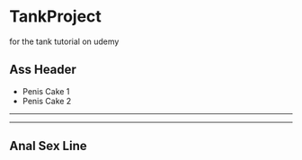# TankProject
for the tank tutorial on udemy

## Ass Header
* Penis Cake 1
* Penis Cake 2

___
---
Anal Sex Line
---
